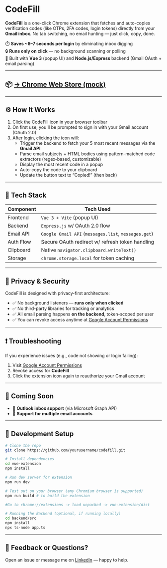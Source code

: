 # CodeFill

**CodeFill** is a one-click Chrome extension that fetches and auto-copies verification codes (like OTPs, 2FA codes, login tokens) directly from your **Gmail inbox**. No tab switching, no email hunting — just click, copy, done.

⏱️ **Saves ~6–7 seconds per login** by eliminating inbox digging  
🔒 **Runs only on click** — no background scanning or polling  
🧩 Built with **Vue 3** (popup UI) and **Node.js/Express** backend (Gmail OAuth + email parsing)

---

## 📦 [→ Chrome Web Store (mock)](https://chrome.google.com/webstore/detail/codefill/your-extension-id-here)

---

## ⚙️ How It Works

1. Click the CodeFill icon in your browser toolbar  
2. On first use, you'll be prompted to sign in with your Gmail account (OAuth 2.0)  
3. After login, clicking the icon will:
   - Trigger the backend to fetch your 5 most recent messages via the **Gmail API**
   - Parse email subjects + HTML bodies using pattern-matched code extractors (regex-based, customizable)
   - Display the most recent code in a popup
   - Auto-copy the code to your clipboard
   - Update the button text to “Copied!” (then back)

---

## 🧠 Tech Stack

| Component      | Tech Used                          |
|----------------|------------------------------------|
| Frontend       | `Vue 3 + Vite` (popup UI)  
| Backend        | `Express.js` w/ OAuth 2.0 flow  
| Email API      | `Google Gmail API` (`messages.list`, `messages.get`)  
| Auth Flow      | Secure OAuth redirect w/ refresh token handling  
| Clipboard      | Native `navigator.clipboard.writeText()`  
| Storage        | `chrome.storage.local` for token caching  

---

## 🔐 Privacy & Security

CodeFill is designed with privacy-first architecture:

- ✅ No background listeners — **runs only when clicked**
- ✅ No third-party libraries for tracking or analytics
- ✅ All email parsing happens **on the backend**, token-scoped per user
- ✅ You can revoke access anytime at [Google Account Permissions](https://myaccount.google.com/permissions)

---

## ❗ Troubleshooting

If you experience issues (e.g., code not showing or login failing):

1. Visit [Google Account Permissions](https://myaccount.google.com/permissions)
2. Revoke access for **CodeFill**
3. Click the extension icon again to reauthorize your Gmail account

---

## 🚧 Coming Soon

- 📨 **Outlook inbox support** (via Microsoft Graph API)  
- 👥 **Support for multiple email accounts**  

---

## 🧪 Development Setup

```bash
# Clone the repo
git clone https://github.com/yourusername/codefill.git

# Install dependencies
cd vue-extension
npm install

# Run dev server for extension
npm run dev

# Test out on your browser (any Chromium browser is supported)
npm run build # to build the extension

#Go to chrome://extensions -> load unpacked -> vue-extension/dist

# Running the Backend (optional, if running locally)
cd backend/src
npm install
npx ts-node app.ts
```

---

## 💬 Feedback or Questions?

Open an issue or message me on [LinkedIn](https://linkedin.com/in/yourname) — happy to help.